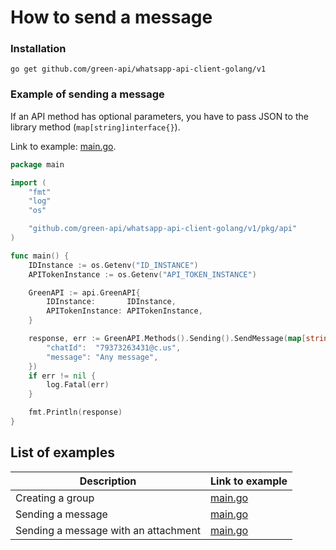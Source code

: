 # How to send a message

### Installation

```shell
go get github.com/green-api/whatsapp-api-client-golang/v1
```

### Example of sending a message

If an API method has optional parameters, you have to pass JSON to the library method (`map[string]interface{}`).

Link to
example: [main.go](https://github.com/green-api/whatsapp-api-client-golang/blob/master/examples/send_message/main.go).

```go
package main

import (
	"fmt"
	"log"
	"os"

	"github.com/green-api/whatsapp-api-client-golang/v1/pkg/api"
)

func main() {
	IDInstance := os.Getenv("ID_INSTANCE")
	APITokenInstance := os.Getenv("API_TOKEN_INSTANCE")

	GreenAPI := api.GreenAPI{
		IDInstance:       IDInstance,
		APITokenInstance: APITokenInstance,
	}

	response, err := GreenAPI.Methods().Sending().SendMessage(map[string]interface{}{
		"chatId":  "79373263431@c.us",
		"message": "Any message",
	})
	if err != nil {
		log.Fatal(err)
	}

	fmt.Println(response)
}
```

## List of examples

| Description                          | Link to example                                                                                                     |
|--------------------------------------|---------------------------------------------------------------------------------------------------------------------|
| Creating a group                     | [main.go](https://github.com/green-api/whatsapp-api-client-golang/blob/master/examples/create_group/main.go)        |
| Sending a message                    | [main.go](https://github.com/green-api/whatsapp-api-client-golang/blob/master/examples/send_message/main.go)        |
| Sending a message with an attachment | [main.go](https://github.com/green-api/whatsapp-api-client-golang/blob/master/examples/send_file_by_upload/main.go) |
